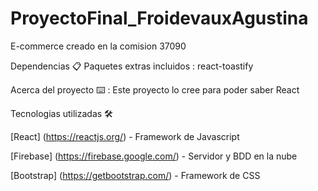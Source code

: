 # ProyectoFinal_FroidevauxAgustina

E-commerce creado en la comision 37090 

Dependencias 📋
Paquetes extras incluidos
    : react-toastify
    
Acerca del proyecto ⌨️
    : Este proyecto lo cree para poder saber React

Tecnologias utilizadas 🛠

[React] (https://reactjs.org/) - Framework de Javascript

[Firebase] (https://firebase.google.com/) - Servidor y BDD en la nube

[Bootstrap] (https://getbootstrap.com/) - Framework de CSS
